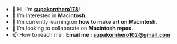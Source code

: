 - 👋 Hi, I’m [**supakornhero178**](@supakornhero178)!
- 👀 I’m interested in **Macintosh**.
- 🌱 I’m currently learning on **how to make art on Macintosh**.
- 💞️ I’m looking to collaborate on **Macintosh repos**.
- 📫 How to reach me : **Email me : supakornhero102@gmail.com**

<!---
supakornhero178/supakornhero178 is a ✨ special ✨ repository because its `README.md` (this file) appears on your GitHub profile.
You can click the Preview link to take a look at your changes.
--->

